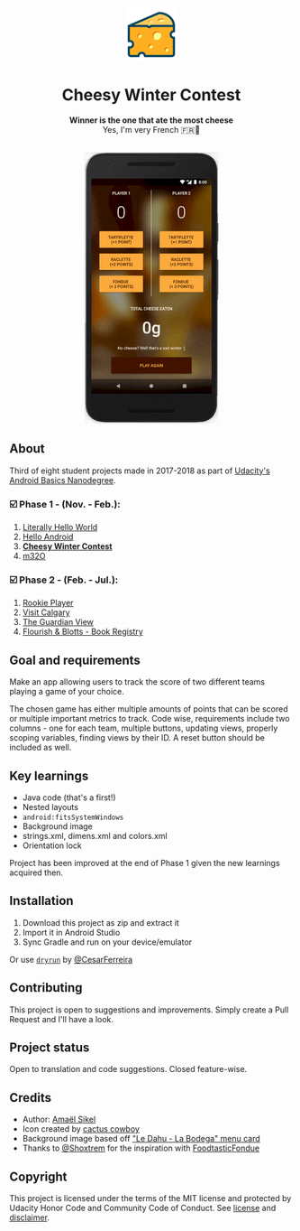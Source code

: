 <div align="center"><img src="app/src/main/res/mipmap-xhdpi/ic_launcher.png"></div>
<h1 align="center">Cheesy Winter Contest</h1>
<p align="center"><strong>Winner is the one that ate the most cheese</strong>
<br>Yes, I'm very French 🇫🇷🧀</p>
<br/>
<div align="center"><img src="Demo/ezgif-5-c5b66e464b.gif"></img></div>
<h2>About</h2>
Third of eight student projects made in 2017-2018 as part of <a href="https://eu.udacity.com/course/android-basics-nanodegree-by-google--nd803" target="_blank">Udacity's Android Basics Nanodegree</a>.

<h3>☑️ Phase 1 - (Nov. - Feb.):</h3>

1. <a href="https://github.com/r4dixx/LiterallyHelloWorld">Literally Hello World</a>
2. <a href="https://github.com/r4dixx/HelloAndroid" target="_blank">Hello Android</a>
3. <a href="https://github.com/r4dixx/CheesyWinterContest" target="_blank"><strong>Cheesy Winter Contest</strong></a>
4. <a href="https://github.com/r4dixx/m32O" target="_blank">m32O</a>

<h3>☑️ Phase 2 - (Feb. - Jul.):</h3>

 1. <a href="https://github.com/r4dixx/RookiePlayer">Rookie Player</a>
2. <a href="https://github.com/r4dixx/VisitCalgary">Visit Calgary</a>
3. <a href="https://github.com/r4dixx/TheGuardianView">The Guardian View</a>
4. <a href="https://github.com/r4dixx/Flourish-And-Blotts-Book-Registry">Flourish & Blotts - Book Registry</a>

<h2>Goal and requirements</h2>

Make an app allowing users to track the score of two different teams playing a game of your choice. 

The chosen game has either multiple amounts of points that can be scored or multiple important metrics to track. Code wise, requirements include two columns -  one for each team, multiple buttons, updating views, properly scoping variables, finding views by their ID. A reset button should be included as well.

<h2>Key learnings</h2>

- Java code (that's a first!)
- Nested layouts
- `android:fitsSystemWindows`
- Background image
- strings.xml, dimens.xml and colors.xml
- Orientation lock

Project has been improved at the end of Phase 1 given the new learnings acquired then.

<h2>Installation</h2>

1. Download this project as zip and extract it
2. Import it in Android Studio
3. Sync Gradle and run on your device/emulator

Or use <a href="https://github.com/cesarferreira/dryrun" target="_blank">`dryrun`</a> by <a href="https://github.com/cesarferreira" target="_blank">@CesarFerreira</a>

<h2>Contributing</h2>

This project is open to suggestions and improvements. Simply create a Pull Request and I'll have a look.

<h2>Project status</h2>
Open to translation and code suggestions. Closed feature-wise.

<h2>Credits</h2>

- Author: <a href="https://twitter.com/r4dixx" target="_blank">Amaël Sikel</a>
- Icon created by <a href="https://openclipart.org/detail/293826/swiss-cheese" target="_blank">cactus cowboy</a>
- Background image based off <a href="http://dahu-bodega.com/wp-content/uploads/2016/04/raclette-restaurant-dahu-bodega-specialites-savoyarde-station-cosy-la-norma-menu-maurienne.png" target="_blank">"Le Dahu - La Bodega" menu card</a>
- Thanks to <a href="https://github.com/shoxtrem" target="_blank">@Shoxtrem</a> for the inspiration with <a href="https://github.com/shoxtrem/FoodtasticFondue" target="_blank">FoodtasticFondue</a>

<h2>Copyright</h2>
This project is licensed under the terms of the MIT license and protected by Udacity Honor Code and Community Code of Conduct. See <a href="LICENSE.md">license</a> and <a href="LICENSE.DISCLAIMER.md">disclaimer</a>.
